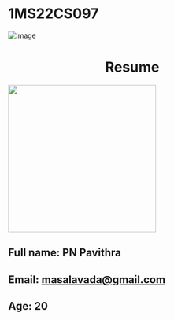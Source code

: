 # 1MS22CS097
![image](https://github.com/user-attachments/assets/6411b8c9-0d40-4244-8b23-96ea3d8ab623)

<h1 align="center">Resume</h1>
<img src="[https://yt3.googleusercontent.com/QSHl0q4_sEFPySC5d5WAPJUw3E1lxZL_FrOmZaOIRXR23gaQkaFsfEKskHmBp4Z7qRs9Ca4-BQ=s900-c-k-c0x00ffffff-no-rj" width="300" height="300](https://github.com/user-attachments/assets/6411b8c9-0d40-4244-8b23-96ea3d8ab623)">
<br>

## **Full name:** PN Pavithra
## **Email:** masalavada@gmail.com
## **Age:** 20
